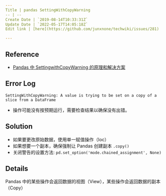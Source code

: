 ```yaml
---
Title | pandas SettingWithCopyWarning
-- | --
Create Date | `2019-08-14T10:33:31Z`
Update Date | `2022-05-17T14:05:18Z`
Edit link | [here](https://github.com/junxnone/techwiki/issues/281)

---
```

## Reference
- [Pandas 中 SettingwithCopyWarning 的原理和解决方案](https://www.jianshu.com/p/72274ccb647a)

## Error Log
```
SettingWithCopyWarning: A value is trying to be set on a copy of a slice from a DataFrame
```
- 操作可能没有按预期运行，需要检查结果以确保没有出错。


## Solution
- 如果要更改原始数据，使用单一赋值操作（loc）
- 如果想要一个副本，确保强制让 Pandas 创建副本 `.copy()`
- 关闭警告的设置方法: `pd.set_option('mode.chained_assignment', None)`

## Details
Pandas 中的某些操作会返回数据的视图（View），某些操作会返回数据的副本（Copy）

